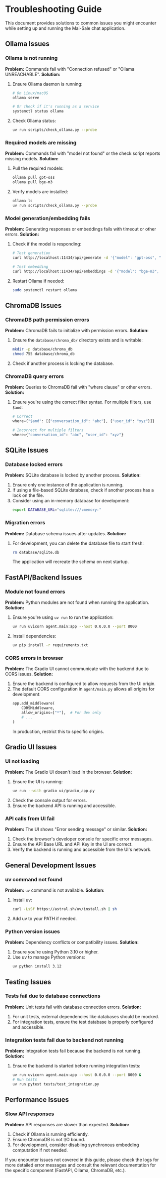 # Troubleshooting Guide

This document provides solutions to common issues you might encounter while setting up and running the Mai-Sale chat application.

## Ollama Issues

### Ollama is not running
**Problem:** Commands fail with "Connection refused" or "Ollama UNREACHABLE".
**Solution:**
1. Ensure Ollama daemon is running:
   ```bash
   # On Linux/macOS
   ollama serve
   
   # Or check if it's running as a service
   systemctl status ollama
   ```
2. Check Ollama status:
   ```bash
   uv run scripts/check_ollama.py --probe
   ```

### Required models are missing
**Problem:** Commands fail with "model not found" or the check script reports missing models.
**Solution:**
1. Pull the required models:
   ```bash
   ollama pull gpt-oss
   ollama pull bge-m3
   ```
2. Verify models are installed:
   ```bash
   ollama ls
   uv run scripts/check_ollama.py --probe
   ```

### Model generation/embedding fails
**Problem:** Generating responses or embeddings fails with timeout or other errors.
**Solution:**
1. Check if the model is responding:
   ```bash
   # Test generation
   curl http://localhost:11434/api/generate -d '{"model": "gpt-oss", "prompt": "hello"}'
   
   # Test embedding
   curl http://localhost:11434/api/embeddings -d '{"model": "bge-m3", "prompt": "hello"}'
   ```
2. Restart Ollama if needed:
   ```bash
   sudo systemctl restart ollama
   ```

## ChromaDB Issues

### ChromaDB path permission errors
**Problem:** ChromaDB fails to initialize with permission errors.
**Solution:**
1. Ensure the `database/chroma_db/` directory exists and is writable:
   ```bash
   mkdir -p database/chroma_db
   chmod 755 database/chroma_db
   ```
2. Check if another process is locking the database.

### ChromaDB query errors
**Problem:** Queries to ChromaDB fail with "where clause" or other errors.
**Solution:**
1. Ensure you're using the correct filter syntax. For multiple filters, use `$and`:
   ```python
   # Correct
   where={"$and": [{"conversation_id": "abc"}, {"user_id": "xyz"}]}
   
   # Incorrect for multiple filters
   where={"conversation_id": "abc", "user_id": "xyz"}
   ```

## SQLite Issues

### Database locked errors
**Problem:** SQLite database is locked by another process.
**Solution:**
1. Ensure only one instance of the application is running.
2. If using a file-based SQLite database, check if another process has a lock on the file.
3. Consider using an in-memory database for development:
   ```bash
   export DATABASE_URL="sqlite:///:memory:"
   ```

### Migration errors
**Problem:** Database schema issues after updates.
**Solution:**
1. For development, you can delete the database file to start fresh:
   ```bash
   rm database/sqlite.db
   ```
   The application will recreate the schema on next startup.

## FastAPI/Backend Issues

### Module not found errors
**Problem:** Python modules are not found when running the application.
**Solution:**
1. Ensure you're using `uv run` to run the application:
   ```bash
   uv run uvicorn agent.main:app --host 0.0.0.0 --port 8000
   ```
2. Install dependencies:
   ```bash
   uv pip install -r requirements.txt
   ```

### CORS errors in browser
**Problem:** The Gradio UI cannot communicate with the backend due to CORS issues.
**Solution:**
1. Ensure the backend is configured to allow requests from the UI origin.
2. The default CORS configuration in `agent/main.py` allows all origins for development:
   ```python
   app.add_middleware(
       CORSMiddleware,
       allow_origins=["*"],  # For dev only
       # ...
   )
   ```
   In production, restrict this to specific origins.

## Gradio UI Issues

### UI not loading
**Problem:** The Gradio UI doesn't load in the browser.
**Solution:**
1. Ensure the UI is running:
   ```bash
   uv run --with gradio ui/gradio_app.py
   ```
2. Check the console output for errors.
3. Ensure the backend API is running and accessible.

### API calls from UI fail
**Problem:** The UI shows "Error sending message" or similar.
**Solution:**
1. Check the browser's developer console for specific error messages.
2. Ensure the API Base URL and API Key in the UI are correct.
3. Verify the backend is running and accessible from the UI's network.

## General Development Issues

### uv command not found
**Problem:** `uv` command is not available.
**Solution:**
1. Install uv:
   ```bash
   curl -LsSf https://astral.sh/uv/install.sh | sh
   ```
2. Add uv to your PATH if needed.

### Python version issues
**Problem:** Dependency conflicts or compatibility issues.
**Solution:**
1. Ensure you're using Python 3.10 or higher.
2. Use uv to manage Python versions:
   ```bash
   uv python install 3.12
   ```

## Testing Issues

### Tests fail due to database connections
**Problem:** Unit tests fail with database connection errors.
**Solution:**
1. For unit tests, external dependencies like databases should be mocked.
2. For integration tests, ensure the test database is properly configured and accessible.

### Integration tests fail due to backend not running
**Problem:** Integration tests fail because the backend is not running.
**Solution:**
1. Ensure the backend is started before running integration tests:
   ```bash
   uv run uvicorn agent.main:app --host 0.0.0.0 --port 8000 &
   # Run tests
   uv run pytest tests/test_integration.py
   ```

## Performance Issues

### Slow API responses
**Problem:** API responses are slower than expected.
**Solution:**
1. Check if Ollama is running efficiently.
2. Ensure ChromaDB is not I/O bound.
3. For development, consider disabling synchronous embedding computation if not needed.

If you encounter issues not covered in this guide, please check the logs for more detailed error messages and consult the relevant documentation for the specific component (FastAPI, Ollama, ChromaDB, etc.).